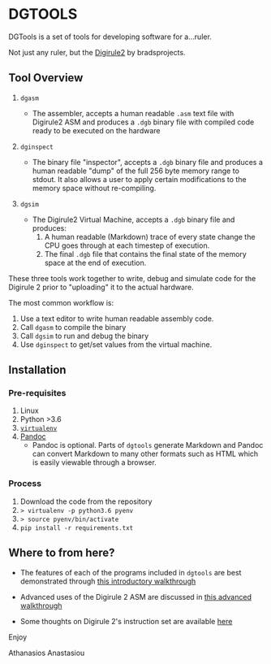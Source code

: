 # DGTOOLS

DGTools is a set of tools for developing software for a...ruler.

Not just any ruler, but the [Digirule2](https://bradsprojects.com/digirule2/) by bradsprojects.

## Tool Overview

1. `dgasm`

   * The assembler, accepts a human readable `.asm` text file with Digirule2 ASM and 
     produces a `.dgb` binary file with compiled code ready to be executed on the hardware
   
2. `dginspect`

   * The binary file "inspector", accepts a `.dgb` binary file and produces a human readable 
     "dump" of the full 256 byte memory range to stdout. It also allows a user to apply certain 
     modifications to the memory space without re-compiling.
   
3. `dgsim`

   * The Digirule2 Virtual Machine, accepts a `.dgb` binary file and produces:
       1. A human readable (Markdown) trace of every state change the CPU goes through at each 
          timestep of execution.
       2. The final `.dgb` file that contains the final state of the memory space at the end of 
          execution.
     
These three tools work together to write, debug and simulate code for the Digirule 2 prior to "uploading" it to the 
actual hardware.

The most common workflow is:

1. Use a text editor to write human readable assembly code.
2. Call `dgasm` to compile the binary
3. Call `dgsim` to run and debug the binary
4. Use `dginspect` to get/set values from the virtual machine.


## Installation

### Pre-requisites

1. Linux
2. Python >3.6
3. [`virtualenv`](https://pypi.org/project/virtualenv/)
4. [Pandoc](https://pandoc.org/)
    * Pandoc is optional. Parts of `dgtools` generate Markdown and Pandoc can convert Markdown to many other formats
      such as HTML which is easily viewable through a browser.

### Process

1. Download the code from the repository
2. `> virtualenv -p python3.6 pyenv`
3. `> source pyenv/bin/activate`
4. `pip install -r requirements.txt`


## Where to from here?

* The features of each of the programs included in `dgtools` are best demonstrated through 
[this introductory walkthrough](doc/introductory_topics.md)

* Advanced uses of the Digirule 2 ASM are discussed in [this advanced walkthrough](doc/advanced_topics.md)

* Some thoughts on Digirule 2's instruction set are available [here](doc/instruction_set_notes.md)


Enjoy

Athanasios Anastasiou
